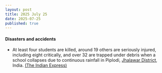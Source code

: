 ```yaml
---
layout: post
title: 2025 July 25
date: 2025-07-25
published: true
---
```



#### Disasters and accidents

* At least four students are killed, around 19 others are seriously injured, including eight critically, and over 32 are trapped under debris when a school collapses due to continuous rainfall in Piplodi, [Jhalawar District](https://en.wikipedia.org/wiki/Jhalawar_District "Jhalawar District"), India. [(The Indian Express)](https://indianexpress.com/article/india/rajasthan-school-building-collapse-jhalawar-children-trapped-toll-rescue-ops-10148248/)
